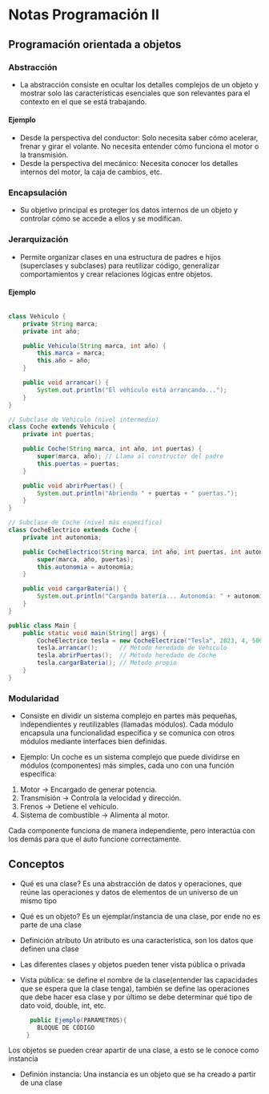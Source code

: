 # Notas Programación II

## Programación orientada a objetos

### Abstracción

- La abstracción consiste en ocultar los detalles complejos de un objeto y mostrar solo las características esenciales que son relevantes para el contexto en el que se está trabajando.

#### Ejemplo

- Desde la perspectiva del conductor: Solo necesita saber cómo acelerar, frenar y girar el volante. No necesita entender cómo funciona el motor o la transmisión.
- Desde la perspectiva del mecánico: Necesita conocer los detalles internos del motor, la caja de cambios, etc.

### Encapsulación

- Su objetivo principal es proteger los datos internos de un objeto y controlar cómo se accede a ellos y se modifican.

### Jerarquización

- Permite organizar clases en una estructura de padres e hijos (superclases y subclases) para reutilizar código, generalizar comportamientos y crear relaciones lógicas entre objetos.

#### Ejemplo

```java

class Vehiculo {
    private String marca;
    private int año;

    public Vehiculo(String marca, int año) {
        this.marca = marca;
        this.año = año;
    }

    public void arrancar() {
        System.out.println("El vehículo está arrancando...");
    }
}

// Subclase de Vehiculo (nivel intermedio)
class Coche extends Vehiculo {
    private int puertas;

    public Coche(String marca, int año, int puertas) {
        super(marca, año); // Llama al constructor del padre
        this.puertas = puertas;
    }

    public void abrirPuertas() {
        System.out.println("Abriendo " + puertas + " puertas.");
    }
}

// Subclase de Coche (nivel más específico)
class CocheElectrico extends Coche {
    private int autonomia;

    public CocheElectrico(String marca, int año, int puertas, int autonomia) {
        super(marca, año, puertas);
        this.autonomia = autonomia;
    }

    public void cargarBateria() {
        System.out.println("Cargando batería... Autonomía: " + autonomia + " km");
    }
}

public class Main {
    public static void main(String[] args) {
        CocheElectrico tesla = new CocheElectrico("Tesla", 2023, 4, 500);
        tesla.arrancar();      // Método heredado de Vehiculo
        tesla.abrirPuertas();  // Método heredado de Coche
        tesla.cargarBateria(); // Método propio
    }
}
```

### Modularidad

- Consiste en dividir un sistema complejo en partes más pequeñas, independientes y reutilizables (llamadas módulos). Cada módulo encapsula una funcionalidad específica y se comunica con otros módulos mediante interfaces bien definidas.

- Ejemplo:
  Un coche es un sistema complejo que puede dividirse en módulos (componentes) más simples, cada uno con una función específica:

1. Motor → Encargado de generar potencia.
2. Transmisión → Controla la velocidad y dirección.
3. Frenos → Detiene el vehículo.
4. Sistema de combustible → Alimenta al motor.

Cada componente funciona de manera independiente, pero interactúa con los demás para que el auto funcione correctamente.

## Conceptos

- Qué es una clase?
  Es una abstracción de datos y operaciones, que reúne las operaciones y datos de elementos de un universo de un mismo tipo

- Qué es un objeto?
  Es un ejemplar/instancia de una clase, por ende no es parte de una clase

- Definición atributo
  Un atributo es una característica, son los datos que definen una clase

- Las diferentes clases y objetos pueden tener vista pública o privada
- Vista pública: se define el nombre de la clase(entender las capacidades que se espera que la clase tenga), también se define las operaciones que debe hacer esa clase y por último se debe determinar qué tipo de dato void, double, int, etc.

```java
      public Ejemplo(PARÁMETROS){
        BLOQUE DE CÓDIGO
     }
```

Los objetos se pueden crear apartir de una clase, a esto se le conoce como instancia

- Definión instancia:
  Una instancia es un objeto que se ha creado a partir de una clase
